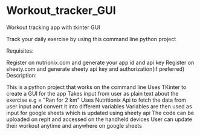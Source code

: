 # Workout_tracker_GUI
Workout tracking app with tkinter GUI 

Track your daily exercise by using this command line python project

Requisites:

Register on nutrionix.com and generate your app id and api key
Register on sheety.com and generate sheety api key and authorization(if preferred)
Description:

This is a python project that works on the command line
Uses TKinter to create a GUI for the app
Takes input from user as plain text about the exercise e.g = "Ran for 2 km"
Uses Nutritionix Api to fetch the data from user input and convert it into different variables
Variables are then used as input for google sheets which is updated using sheety api
The code can be uploaded on replt and accessed on the handheld devices
User can update their workout anytime and anywhere on google sheets
